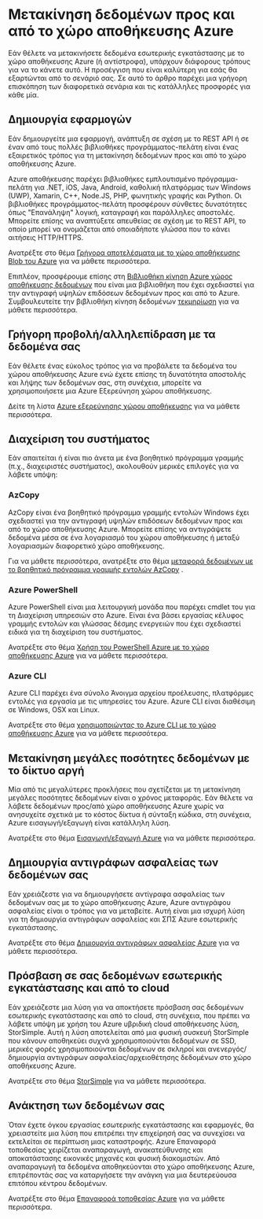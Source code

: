 <properties
    pageTitle="Μετακίνηση δεδομένων από Azure χώρου αποθήκευσης και | Microsoft Azure"
    description="Σε αυτό το άρθρο παρέχει μια επισκόπηση των διαφόρων μεθόδων για τη μετακίνηση δεδομένων προς και από το χώρο αποθήκευσης Azure."
    services="storage"
    documentationCenter=""
    authors="micurd"
    manager="jahogg"
    editor="tysonn"/>

<tags
    ms.service="storage"
    ms.workload="storage"
    ms.tgt_pltfrm="na"
    ms.devlang="na"
    ms.topic="article"
    ms.date="09/21/2016"
    ms.author="micurd"/>

# <a name="moving-data-to-and-from-azure-storage"></a>Μετακίνηση δεδομένων προς και από το χώρο αποθήκευσης Azure

Εάν θέλετε να μετακινήσετε δεδομένα εσωτερικής εγκατάστασης με το χώρο αποθήκευσης Azure (ή αντίστροφα), υπάρχουν διάφορους τρόπους για να το κάνετε αυτό. Η προσέγγιση που είναι καλύτερη για εσάς θα εξαρτώνται από το σενάριό σας. Σε αυτό το άρθρο παρέχει μια γρήγορη επισκόπηση των διαφορετικά σενάρια και τις κατάλληλες προσφορές για κάθε μία.

## <a name="building-applications"></a>Δημιουργία εφαρμογών

Εάν δημιουργείτε μια εφαρμογή, ανάπτυξη σε σχέση με το REST API ή σε έναν από τους πολλές βιβλιοθήκες προγράμματος-πελάτη είναι ένας εξαιρετικός τρόπος για τη μετακίνηση δεδομένων προς και από το χώρο αποθήκευσης Azure.

Azure αποθήκευσης παρέχει βιβλιοθήκες εμπλουτισμένο πρόγραμμα-πελάτη για .NET, iOS, Java, Android, καθολική πλατφόρμας των Windows (UWP), Xamarin, C++, Node.JS, PHP, φωνητικής γραφής και Python. Οι βιβλιοθήκες προγράμματος-πελάτη προσφέρουν σύνθετες δυνατότητες όπως "Επανάληψη" λογική, καταγραφή και παράλληλες αποστολές. Μπορείτε επίσης να αναπτύξετε απευθείας σε σχέση με το REST API, το οποίο μπορεί να ονομάζεται από οποιαδήποτε γλώσσα που το κάνει αιτήσεις HTTP/HTTPS.

Ανατρέξτε στο θέμα [Γρήγορα αποτελέσματα με το χώρο αποθήκευσης Blob του Azure](storage-dotnet-how-to-use-blobs.md) για να μάθετε περισσότερα.

Επιπλέον, προσφέρουμε επίσης στη [Βιβλιοθήκη κίνηση Azure χώρος αποθήκευσης δεδομένων](https://www.nuget.org/packages/Microsoft.Azure.Storage.DataMovement) που είναι μια βιβλιοθήκη που έχει σχεδιαστεί για την αντιγραφή υψηλών επιδόσεων δεδομένων προς και από το Azure. Συμβουλευτείτε την βιβλιοθήκη κίνηση δεδομένων [τεκμηρίωση](https://github.com/Azure/azure-storage-net-data-movement) για να μάθετε περισσότερα. 

## <a name="quickly-viewinginteracting-with-your-data"></a>Γρήγορη προβολή/αλληλεπίδραση με τα δεδομένα σας

Εάν θέλετε ένας εύκολος τρόπος για να προβάλετε τα δεδομένα του χώρου αποθήκευσης Azure ενώ έχετε επίσης τη δυνατότητα αποστολής και λήψης των δεδομένων σας, στη συνέχεια, μπορείτε να χρησιμοποιήσετε μια Azure Εξερεύνηση χώρου αποθήκευσης.

Δείτε τη λίστα [Azure εξερεύνησης χώρου αποθήκευσης](storage-explorers.md) για να μάθετε περισσότερα.

## <a name="system-administration"></a>Διαχείριση του συστήματος

Εάν απαιτείται ή είναι πιο άνετα με ένα βοηθητικό πρόγραμμα γραμμής (π.χ., διαχειριστές συστήματος), ακολουθούν μερικές επιλογές για να λάβετε υπόψη:

### <a name="azcopy"></a>AzCopy

AzCopy είναι ένα βοηθητικό πρόγραμμα γραμμής εντολών Windows έχει σχεδιαστεί για την αντιγραφή υψηλών επιδόσεων δεδομένων προς και από το χώρο αποθήκευσης Azure. Μπορείτε επίσης να αντιγράψετε δεδομένα μέσα σε ένα λογαριασμό του χώρου αποθήκευσης ή μεταξύ λογαριασμών διαφορετικό χώρο αποθήκευσης.

Για να μάθετε περισσότερα, ανατρέξτε στο θέμα [μεταφορά δεδομένων με το βοηθητικό πρόγραμμα γραμμής εντολών AzCopy](storage-use-azcopy.md) .

### <a name="azure-powershell"></a>Azure PowerShell

Azure PowerShell είναι μια λειτουργική μονάδα που παρέχει cmdlet του για τη Διαχείριση υπηρεσιών στο Azure. Είναι ένα βάσει εργασίας κέλυφος γραμμής εντολών και γλώσσας δέσμης ενεργειών που έχει σχεδιαστεί ειδικά για τη διαχείριση του συστήματος.

Ανατρέξτε στο θέμα [Χρήση του PowerShell Azure με το χώρο αποθήκευσης Azure](storage-powershell-guide-full.md) για να μάθετε περισσότερα.

### <a name="azure-cli"></a>Azure CLI

Azure CLI παρέχει ένα σύνολο Άνοιγμα αρχείου προέλευσης, πλατφόρμες εντολές για εργασία με τις υπηρεσίες του Azure. Azure CLI είναι διαθέσιμη σε Windows, OSX και Linux.

Ανατρέξτε στο θέμα [χρησιμοποιώντας το Azure CLI με το χώρο αποθήκευσης Azure](storage-azure-cli.md) για να μάθετε περισσότερα.

## <a name="moving-large-amounts-of-data-with-a-slow-network"></a>Μετακίνηση μεγάλες ποσότητες δεδομένων με το δίκτυο αργή

Μία από τις μεγαλύτερες προκλήσεις που σχετίζεται με τη μετακίνηση μεγάλες ποσότητες δεδομένων είναι ο χρόνος μεταφοράς. Εάν θέλετε να λάβετε δεδομένων προς/από χώρο αποθήκευσης Azure χωρίς να ανησυχείτε σχετικά με το κόστος δίκτυα ή σύνταξη κώδικα, στη συνέχεια, Azure εισαγωγή/εξαγωγή είναι κατάλληλη λύση.

Ανατρέξτε στο θέμα [Εισαγωγή/εξαγωγή Azure](storage-import-export-service.md) για να μάθετε περισσότερα.

## <a name="backing-up-your-data"></a>Δημιουργία αντιγράφων ασφαλείας των δεδομένων σας

Εάν χρειάζεστε για να δημιουργήσετε αντίγραφα ασφαλείας των δεδομένων σας με το χώρο αποθήκευσης Azure, Azure αντιγράφου ασφαλείας είναι ο τρόπος για να μεταβείτε. Αυτή είναι μια ισχυρή λύση για τη δημιουργία αντιγράφων ασφαλείας και ΣΠΣ Azure εσωτερικής εγκατάστασης.

Ανατρέξτε στο θέμα [Δημιουργία αντιγράφων ασφαλείας Azure](../backup/backup-introduction-to-azure-backup.md) για να μάθετε περισσότερα.

## <a name="accessing-your-data-on-premises-and-from-the-cloud"></a>Πρόσβαση σε σας δεδομένων εσωτερικής εγκατάστασης και από το cloud

Εάν χρειάζεστε μια λύση για να αποκτήσετε πρόσβαση σας δεδομένων εσωτερικής εγκατάστασης και από το cloud, στη συνέχεια, που πρέπει να λάβετε υπόψη με χρήση του Azure υβριδική cloud αποθήκευσης λύση, StorSimple. Αυτή η λύση αποτελείται από μια φυσική συσκευή StorSimple που κάνουν αποθηκεύει συχνά χρησιμοποιούνται δεδομένων σε SSD, μερικές φορές χρησιμοποιούνται δεδομένων σε σκληροί και ανενεργός/δημιουργία αντιγράφων ασφαλείας/αρχειοθέτησης δεδομένων στο χώρο αποθήκευσης Azure.

Ανατρέξτε στο θέμα [StorSimple](../storsimple/storsimple-overview.md) για να μάθετε περισσότερα.

## <a name="recovering-your-data"></a>Ανάκτηση των δεδομένων σας

Όταν έχετε όγκου εργασίας εσωτερικής εγκατάστασης και εφαρμογές, θα χρειαστείτε μια λύση που επιτρέπει την επιχείρησή σας να συνεχίσει να εκτελείται σε περίπτωση μιας καταστροφής. Azure Επαναφορά τοποθεσίας χειρίζεται αναπαραγωγή, ανακατεύθυνσης και αποκατάστασης εικονικές μηχανές και φυσική διακομιστών. Από αναπαραγωγή τα δεδομένα αποθηκεύονται στο χώρο αποθήκευσης Azure, επιτρέποντάς σας να καταργήσετε την ανάγκη για μια δευτερεύουσα επιτόπου κέντρου δεδομένων.

Ανατρέξτε στο θέμα [Επαναφορά τοποθεσίας Azure](../site-recovery/site-recovery-overview.md) για να μάθετε περισσότερα.
